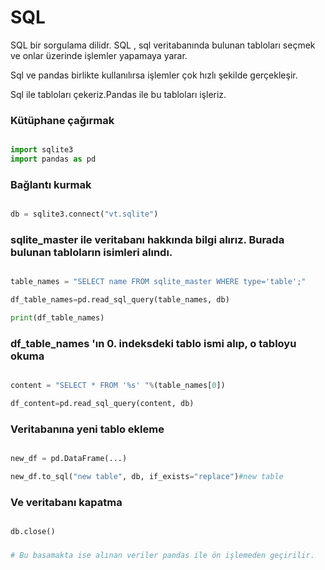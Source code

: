# SQL

SQL bir sorgulama dilidr. SQL ,  sql veritabanında bulunan tabloları seçmek ve onlar üzerinde işlemler yapamaya yarar. 

Sql ve pandas birlikte kullanılırsa işlemler çok hızlı şekilde gerçekleşir.

Sql ile tabloları çekeriz.Pandas ile bu tabloları işleriz.

### Kütüphane çağırmak

```python

import sqlite3
import pandas as pd 

```

### Bağlantı kurmak

```python

db = sqlite3.connect("vt.sqlite")

```

### sqlite_master ile veritabanı hakkında bilgi alırız. Burada bulunan tabloların isimleri alındı.

```python

table_names = "SELECT name FROM sqlite_master WHERE type='table';"

df_table_names=pd.read_sql_query(table_names, db)

print(df_table_names)

```

### df_table_names 'ın 0. indeksdeki tablo ismi alıp, o tabloyu okuma

```python

content = "SELECT * FROM '%s' "%(table_names[0])

df_content=pd.read_sql_query(content, db)

```

### Veritabanına yeni tablo ekleme

```python

new_df = pd.DataFrame(...)

new_df.to_sql("new table", db, if_exists="replace")#new table

```


### Ve veritabanı kapatma
```python

db.close()

```

###
```python
# Bu basamakta ise alınan veriler pandas ile ön işlemeden geçirilir.
```

